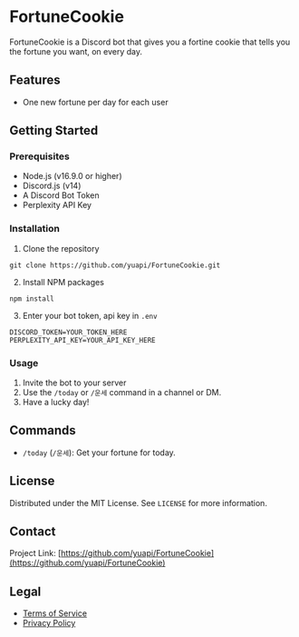 # FortuneCookie

FortuneCookie is a Discord bot that gives you a fortine cookie that tells you the fortune you want, on every day.

## Features

- One new fortune per day for each user

## Getting Started

### Prerequisites

- Node.js (v16.9.0 or higher)
- Discord.js (v14)
- A Discord Bot Token
- Perplexity API Key

### Installation

1. Clone the repository
```
git clone https://github.com/yuapi/FortuneCookie.git
```

2. Install NPM packages
```
npm install
```

3. Enter your bot token, api key in `.env`
```
DISCORD_TOKEN=YOUR_TOKEN_HERE
PERPLEXITY_API_KEY=YOUR_API_KEY_HERE
```

### Usage

1. Invite the bot to your server
2. Use the `/today` or `/운세` command in a channel or DM.
3. Have a lucky day!

## Commands

- `/today` (`/운세`): Get your fortune for today.

## License

Distributed under the MIT License. See `LICENSE` for more information.

## Contact

Project Link: [https://github.com/yuapi/FortuneCookie](https://github.com/yuapi/FortuneCookie)

## Legal

- [Terms of Service](TERMS_OF_SERVICE.md)
- [Privacy Policy](PRIVACY_POLICY.md)
